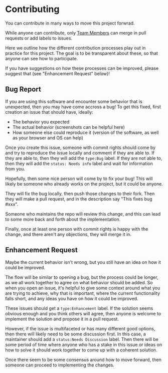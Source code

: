 # Contributing

You can contribute in many ways to move this project forwrad.

While anyone can contribute, only [Team Members](https://github.com/SiddharthPant/jupyterlab-dvc#team) can merge in pull requests
or add labels to issues.

Here we outline how the different contribution processes play out in practice for this project.
The goal is to be transparent about these, so that anyone can see how to participate.

If you have suggestions on how these processes can be improved, please suggest that (see "Enhancement Request" below)!

## Bug Report

If you are using this software and encounter some behavior that is unexpected, then you may have come accross a bug!
To get this fixed, first creation an issue that should have, ideally:

* The behavior you expected
* The actual behavior (screenshots can be helpful here)
* How someone else could reproduce it (version of the software, as well as your browser and OS can help)

Once you create this issue, someone with commit rights should come by and try to reproduce the issue locally and comment if they are able to. If they are able to, then they will add the `type:Bug` label. If they are not able to, then they will add the `status: Needs info` label and wait for information from you.

Hopefully, then some nice person will come by to fix your bug! This will likely be someone who already works on the project,
but it could be anyone.

They will fix the bug locally, then push those changes to their fork. Then they will make a pull request, and in the description
say "This fixes bug #xxx". 

Someone who maintains the repo will review this change, and this can lead to some more back and forth about the implementation.

Finally, once at least one person with commit rights is happy with the change, and there aren't any objections, they will merge
it in.

## Enhancement Request

Maybe the current behavior isn't wrong, but you still have an idea on how it could be improved.

The flow will be similar to opening a bug, but the process could be longer, as we all work together to agree on what
behavior should be added. So when you open an issue, it's helpful to give some context around what you are trying to achieve,
why that is important, where the current functionality falls short, and any ideas you have on how it could be improved. 

These issues should get a `type:Enhancement` label. If the solution seems obvious enough and you think others will agree,
then anyone is welcome to implement the solution and propose it in a pull request.

However, if the issue is multifaceted or has many different good options, then there will likely need to be some discussion
first. In this case, a maintainer should add a `status:Needs Discussion` label. Then there will be some period of time where
anyone who has a stake in this issue or ideas on how to solve it should work together to come up with a coherent solution.

Once there seem to be some consensus around how to move forward, then someone can proceed to implementing the changes.
